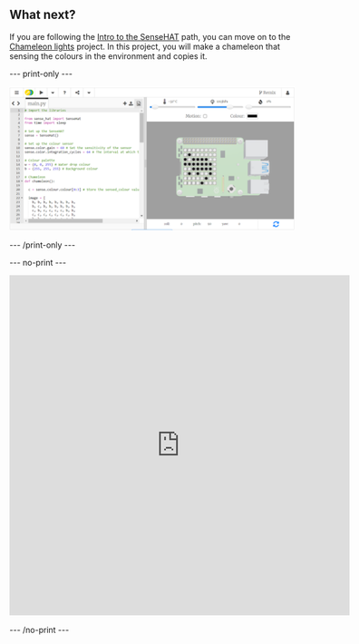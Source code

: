 ## What next?

If you are following the [Intro to the SenseHAT](https://projects.raspberrypi.org/en/raspberrypi/sense-hat-intro) path, you can move on to the [Chameleon lights](https://projects.raspberrypi.org/en/projects/chameleon-lights) project. In this project, you will make a chameleon that sensing the colours in the environment and copies it.

--- print-only ---

![](images/chameleon-lights.png)

--- /print-only ---

--- no-print ---

<div class="trinket">
<iframe src="https://trinket.io/embed/python/75dccd82ad?outputOnly=true&runOption=run" width="600" height="600" frameborder="0" marginwidth="0" marginheight="0" allowfullscreen></iframe>
</div>

--- /no-print ---


